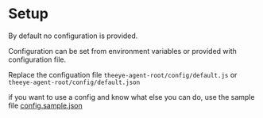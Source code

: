 # Setup

By default no configuration is provided.

Configuration can be set from environment variables or provided with configuration file.

Replace the configuation file `theeye-agent-root/config/default.js` or `theeye-agent-root/config/default.json`

if you want to use a config and know what else you can do, use the sample file [config.sample.json](https://github.com/CGastrell/theeye-docs/tree/65e74274096ec0d8addc2b59e04d4b05f8cbf89b/agent/config.sample.js)

